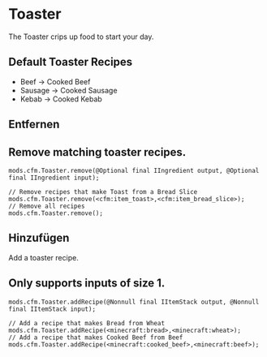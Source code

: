 # Toaster

The Toaster crips up food to start your day.

## Default Toaster Recipes

- Beef -> Cooked Beef
- Sausage -> Cooked Sausage
- Kebab -> Cooked Kebab

## Entfernen

## Remove matching toaster recipes.

```zenscript
mods.cfm.Toaster.remove(@Optional final IIngredient output, @Optional final IIngredient input);

// Remove recipes that make Toast from a Bread Slice
mods.cfm.Toaster.remove(<cfm:item_toast>,<cfm:item_bread_slice>);
// Remove all recipes
mods.cfm.Toaster.remove();
```

## Hinzufügen

Add a toaster recipe.

## Only supports inputs of size 1.

```zenscript
mods.cfm.Toaster.addRecipe(@Nonnull final IItemStack output, @Nonnull final IItemStack input);

// Add a recipe that makes Bread from Wheat
mods.cfm.Toaster.addRecipe(<minecraft:bread>,<minecraft:wheat>);
// Add a recipe that makes Cooked Beef from Beef
mods.cfm.Toaster.addRecipe(<minecraft:cooked_beef>,<minecraft:beef>);
```